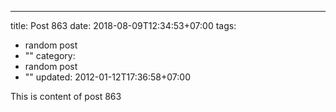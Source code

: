 ---
title: Post 863
date: 2018-08-09T12:34:53+07:00
tags:
  - random post
  - ""
category:
  - random post
  - ""
updated: 2012-01-12T17:36:58+07:00

This is content of post 863